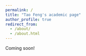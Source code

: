 ```yaml
---
permalink: /
title: "Tao Feng's academic page"
author_profile: true
redirect_from: 
  - /about/
  - /about.html
---
```


Coming soon!

